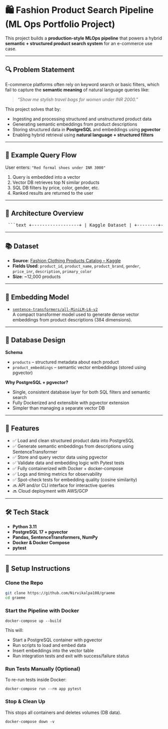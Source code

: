 # 🛍️ Fashion Product Search Pipeline (ML Ops Portfolio Project)

This project builds a **production-style MLOps pipeline** that powers a hybrid **semantic + structured product search system** for an e-commerce use case.

---

## 🔍 Problem Statement

E-commerce platforms often rely on keyword search or basic filters, which fail to capture the **semantic meaning** of natural language queries like:

> *“Show me stylish travel bags for women under INR 2000.”*

This project solves that by:
- Ingesting and processing structured and unstructured product data
- Generating semantic embeddings from product descriptions
- Storing structured data in **PostgreSQL** and embeddings using **pgvector**
- Enabling hybrid retrieval using **natural language + structured filters**

---

## 🧠 Example Query Flow

User enters: `"Red formal shoes under INR 3000"`

1. Query is embedded into a vector
2. Vector DB retrieves top N similar products
3. SQL DB filters by price, color, gender, etc.
4. Ranked results are returned to the user

---

## 🧱 Architecture Overview

<pre> ```text +------------------+ | Kaggle Dataset | +--------+---------+ | [ETL: Pandas] | +------------v------------+ | PostgreSQL (SQL DB) | ← structured data +-------------------------+ | +------------+------------+ | SentenceTransformer | ← generate embeddings from descriptions +------------+------------+ | +------------v------------+ | pgvector / Postgres | ← vector search on embeddings +-------------------------+ | [Query Interface] | +------------v-------------+ | CLI / API / UI (TBD) | +--------------------------+ ``` </pre>


---

## 📚 Dataset

- **Source**: [Fashion Clothing Products Catalog – Kaggle](https://www.kaggle.com/datasets/shivamb/fashion-clothing-products-catalog)
- **Fields Used**: `product_id`, `product_name`, `product_brand`, `gender`, `price_inr`, `description`, `primary_color`
- **Size**: ~12,000 products

---

## 🤖 Embedding Model

- [`sentence-transformers/all-MiniLM-L6-v2`](https://huggingface.co/sentence-transformers/all-MiniLM-L6-v2)  
  A compact transformer model used to generate dense vector embeddings from product descriptions (384 dimensions).

---

## 🧾 Database Design

**Schema**

- `products` – structured metadata about each product
- `product_embeddings` – semantic vector embeddings (stored using pgvector)

**Why PostgreSQL + pgvector?**
- Single, consistent database layer for both SQL filters and semantic search
- Fully Dockerized and extensible with pgvector extension
- Simpler than managing a separate vector DB

---

## 🧪 Features

- ✅ Load and clean structured product data into PostgreSQL
- ✅ Generate semantic embeddings from descriptions using SentenceTransformer
- ✅ Store and query vector data using pgvector
- ✅ Validate data and embedding logic with Pytest tests
- ✅ Fully containerized with Docker + docker-compose
- ✅ Logs and timing metrics for observability
- ✅ Spot-check tests for embedding quality (cosine similarity)
- 🔜 API and/or CLI interface for interactive queries
- 🔜 Cloud deployment with AWS/GCP

---

## 🛠️ Tech Stack

- **Python 3.11**
- **PostgreSQL 17 + pgvector**
- **Pandas, SentenceTransformers, NumPy**
- **Docker & Docker Compose**
- **pytest**
---

## 🚀 Setup Instructions

### Clone the Repo

```bash
git clone https://github.com/Nirvikalpa108/graeme
cd graeme
```

### Start the Pipeline with Docker
`docker-compose up --build`

This will:
- Start a PostgreSQL container with pgvector
- Run scripts to load and embed data
- Insert embeddings into the vector table
- Run integration tests and exit with success/failure status

### Run Tests Manually (Optional)
To re-run tests inside Docker:

`docker-compose run --rm app pytest`

### Stop & Clean Up
This stops all containers and deletes volumes (DB data).

`docker-compose down -v`